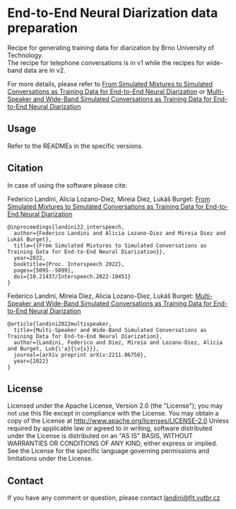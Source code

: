 # End-to-End Neural Diarization data preparation

Recipe for generating training data for diarization by Brno University of Technology. \
The recipe for telephone conversations is in v1 while the recipes for wide-band data are in v2.

For more details, please refer to [From Simulated Mixtures to Simulated Conversations as Training Data for End-to-End Neural Diarization](https://arxiv.org/abs/2204.00890) or [Multi-Speaker and Wide-Band Simulated Conversations as Training Data for End-to-End Neural Diarization](https://arxiv.org/abs/2211.06750)


## Usage
Refer to the READMEs in the specific versions.


## Citation
In case of using the software please cite:

Federico Landini, Alicia Lozano-Diez, Mireia Diez, Lukáš Burget: [From Simulated Mixtures to Simulated Conversations as Training Data for End-to-End Neural Diarization](https://arxiv.org/abs/2204.00890)
```
@inproceedings{landini22_interspeech,
  author={Federico Landini and Alicia Lozano-Diez and Mireia Diez and Lukáš Burget},
  title={{From Simulated Mixtures to Simulated Conversations as Training Data for End-to-End Neural Diarization}},
  year=2022,
  booktitle={Proc. Interspeech 2022},
  pages={5095--5099},
  doi={10.21437/Interspeech.2022-10451}
}
```

Federico Landini, Mireia Diez, Alicia Lozano-Diez, Lukáš Burget: [Multi-Speaker and Wide-Band Simulated Conversations as Training Data for End-to-End Neural Diarization](https://arxiv.org/abs/2211.06750)
```
@article{landini2022multispeaker,
  title={Multi-Speaker and Wide-Band Simulated Conversations as Training Data for End-to-End Neural Diarization},
  author={Landini, Federico and Diez, Mireia and Lozano-Diez, Alicia and Burget, Luk{\'a}{\v{s}}},
  journal={arXiv preprint arXiv:2211.06750},
  year={2022}
}
```


## License

Licensed under the Apache License, Version 2.0 (the "License"); you may not use this file except in compliance with the License. You may obtain a copy of the License at http://www.apache.org/licenses/LICENSE-2.0 Unless required by applicable law or agreed to in writing, software distributed under the License is distributed on an "AS IS" BASIS, WITHOUT WARRANTIES OR CONDITIONS OF ANY KIND, either express or implied. See the License for the specific language governing permissions and limitations under the License.



## Contact
If you have any comment or question, please contact landini@fit.vutbr.cz
